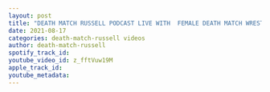 ```yaml
---
layout: post
title: "DEATH MATCH RUSSELL PODCAST LIVE WITH  FEMALE DEATH MATCH WRESTLER REBECCA PAYNE"
date: 2021-08-17
categories: death-match-russell videos
author: death-match-russell
spotify_track_id: 
youtube_video_id: z_fftVuw19M
apple_track_id: 
youtube_metadata: 
---
```

